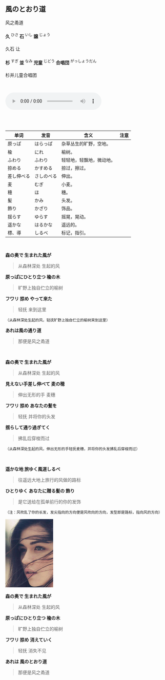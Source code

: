 ## 風のとおり道

风之甬道

#### 久 <sup style="font-weight:normal;">ひさ</sup> 石 <sup style="font-weight:normal;">いし</sup> 譲 <sup style="font-weight:normal;">じょう</sup>

久石 让

#### 杉 <sup style="font-weight:normal;">すぎ</sup> 並 <sup style="font-weight:normal;">なみ</sup> 児童 <sup style="font-weight:normal;">じどう</sup> 合唱団 <sup style="font-weight:normal;">がっしょうだん</sup>

杉并儿童合唱团

<br>

<audio id="audios" controls="" height="100" width="100%" preload="metadata" src="https://dlink.host/1drv/aHR0cHM6Ly8xZHJ2Lm1zL3UvcyFBbGd2Z3FscVY2Zm5pQWpvcTRnanJtSWFCTWMwP2U9MWZoNHVx.mp3"></audio>

<br>

<br>

| 单词       | 发音       | 含义                     | 注意 |
| ---------- | ---------- | ------------------------ | ---- |
| 原っぱ     | はらっぱ   | 杂草丛生的旷野，空地。   |      |
| 楡         | にれ       | 榆树。                   |      |
| ふわり     | ふわり     | 轻轻地，轻飘地，微动地。 |      |
| 掠める     | かすめる   | 掠过，擦过。             |      |
| 差し伸べる | さしのべる | 伸出。                   |      |
| 麦         | むぎ       | 小麦。                   |      |
| 穂         | ほ         | 穗。                     |      |
| 髪         | かみ       | 头发。                   |      |
| 飾り       | かざり     | 饰品。                   |      |
| 揺らす     | ゆらす     | 摇晃，晃动。             |      |
| 遥かな     | はるかな   | 遥远的。                 |      |
| 標、導     | しるべ     | 标记，指引。             |      |

<br>

**森の奥で 生まれた風が**

>从森林深处 生起的风

**原っぱにひとり立つ 楡の木**

> 旷野上独自伫立的榆树

**フワリ 掠め やって来た**

>轻抚 来到这里

<small>（从森林深处生起的风，轻抚旷野上独自伫立的榆树来到这里）</small>

**あれは風の通り道**

>那便是风之甬道

<br>

**森の奥で 生まれた風が**

>从森林深处 生起的风

**見えない手差し伸べて 麦の穂**

>伸出无形的手 麦穗

**フワリ 掠め あなたの髪を**

>轻抚 并将你的头发

**揺らして通り過ぎてく**

>拂乱后穿梭而过

<small>（从森林深处生起的风，伸出无形的手轻抚麦穗，并将你的头发拂乱后穿梭而过）</small>

<br>

**遥かな地 旅ゆく風道しるべ**

>往遥远大地上旅行的风做的路标

**ひとりゆく あなたに贈る髪の 飾り**

>是它送给在孤单前行的你的发饰

<small>（注：风吹乱了你的长发，发尖指向的方向便是风吹向的方向，发型即是路标，指向风的方向）</small>

<img src="img/久石譲 - 風のとおり道1.jpg" style="zoom:30%;" /> 

<br>

**森の奥で 生まれた風が**

>从森林深处 生起的风

**原っぱにひとり立つ 楡の木**

>旷野上独自伫立的榆树

**フワリ 掠め 消えていく**

>轻抚 消失不见

**あれは 風のとおり道**

>那便是风之甬道


